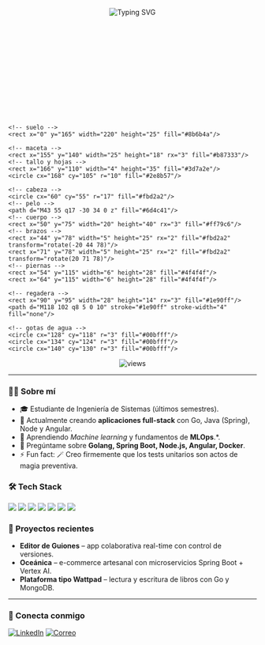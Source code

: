 <!-- Encabezado animado con un GIF o SVG -->
<p align="center">
  <img src="https://readme-typing-svg.herokuapp.com?font=Fira+Code&size=24&duration=4000&pause=1000&center=true&vCenter=true&width=435&lines=%F0%9F%9A%80+Hola%2C+soy+%40pmisas;+Bienvenid%40+a+mi+repositorio!" alt="Typing SVG" />
</p>

<p align="center">
  <svg  viewBox="0 0 220 190" width="220" height="190" xmlns="http://www.w3.org/2000/svg">

    <!-- suelo -->
    <rect x="0" y="165" width="220" height="25" fill="#8b6b4a"/>

    <!-- maceta -->
    <rect x="155" y="140" width="25" height="18" rx="3" fill="#b87333"/>
    <!-- tallo y hojas -->
    <rect x="166" y="110" width="4" height="35" fill="#3d7a2e"/>
    <circle cx="168" cy="105" r="10" fill="#2e8b57"/>

    <!-- cabeza -->
    <circle cx="60" cy="55" r="17" fill="#fbd2a2"/>
    <!-- pelo -->
    <path d="M43 55 q17 -30 34 0 z" fill="#6d4c41"/>
    <!-- cuerpo -->
    <rect x="50" y="75" width="20" height="40" rx="3" fill="#ff79c6"/>
    <!-- brazos -->
    <rect x="44" y="78" width="5" height="25" rx="2" fill="#fbd2a2" transform="rotate(-20 44 78)"/>
    <rect x="71" y="78" width="5" height="25" rx="2" fill="#fbd2a2" transform="rotate(20 71 78)"/>
    <!-- piernas -->
    <rect x="54" y="115" width="6" height="28" fill="#4f4f4f"/>
    <rect x="64" y="115" width="6" height="28" fill="#4f4f4f"/>

    <!-- regadera -->
    <rect x="90" y="95" width="28" height="14" rx="3" fill="#1e90ff"/>
    <path d="M118 102 q8 5 0 10" stroke="#1e90ff" stroke-width="4" fill="none"/>

    <!-- gotas de agua -->
    <circle cx="128" cy="118" r="3" fill="#00bfff"/>
    <circle cx="134" cy="124" r="3" fill="#00bfff"/>
    <circle cx="140" cy="130" r="3" fill="#00bfff"/>

  </svg>
</p>

<!-- Badges rápidos -->
<p align="center">
  <img src="https://komarev.com/ghpvc/?username=pmisas&label=Vistas&style=flat-square" alt="views" />
</p>

---

### 🙋‍♀️ Sobre mí
- 🎓 Estudiante de Ingeniería de Sistemas (últimos semestres).  
- 🔭 Actualmente creando **aplicaciones full-stack** con Go, Java (Spring), Node y Angular.  
- 🌱 Aprendiendo *Machine learning* y fundamentos de **MLOps**.*.  
- 💬 Pregúntame sobre **Golang, Spring Boot, Node.js, Angular, Docker**.  
- ⚡ Fun fact: 🪄 Creo firmemente que los tests unitarios son actos de magia preventiva.

### 🛠️ Tech Stack
<p>
  <img src="https://img.shields.io/badge/-Go-000?style=for-the-badge&logo=go">
  <img src="https://img.shields.io/badge/-Java-000?style=for-the-badge&logo=openjdk">
  <img src="https://img.shields.io/badge/-Node.js-000?style=for-the-badge&logo=node.js">
  <img src="https://img.shields.io/badge/-Angular-000?style=for-the-badge&logo=angular">
  <img src="https://img.shields.io/badge/-PostgreSQL-000?style=for-the-badge&logo=postgresql">
  <img src="https://img.shields.io/badge/-MongoDB-000?style=for-the-badge&logo=mongodb">
  <img src="https://img.shields.io/badge/-Docker-000?style=for-the-badge&logo=docker">
</p>

### 📝 Proyectos recientes
- **Editor de Guiones** – app colaborativa real-time con control de versiones.  
- **Oceánica** – e-commerce artesanal con microservicios Spring Boot + Vertex AI.  
- **Plataforma tipo Wattpad** – lectura y escritura de libros con Go y MongoDB.

---

### 🤝 Conecta conmigo
[![LinkedIn](https://img.shields.io/badge/LinkedIn-blue?logo=linkedin&style=for-the-badge)](https://linkedin.com/in/pmisas)
[![Correo](https://img.shields.io/badge/Email-red?logo=gmail&style=for-the-badge)](mailto:paulamisas.m@gmail.com)
